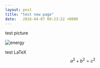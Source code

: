 ```yaml
---
layout: post
title: "test new page"
date:   2016-04-07 09:23:22 +0800
---
```


test picture

![energy](https://lh3.googleusercontent.com/A1VNQUzz0YffD7gZLBeqitl-vZHKPihdIciKpTFQZtOQBQbOv7ENaFQOk6zawWMnqZtwE35W6XZAUocwUd1L4VXWwQrTUe2_Uf_3i8fLOxXntPu80hvqVSd1Lo4wEqDmKSqIJ3a18tAe2fByOPeMkejkYidsX7stpUAdyQv0BAI1ALjsu_wN02e6kmtGfLqGgMXyri08M974yR0ONzTa8v05w-9ug6QoGaqY1N0ICMZA0Z1MaV-tNZAtIUjY_LtkeeZL57zoc4II-lia5GYAx6CtxrSZ6KWkZjJVftV_AfMnb3_ocJ3fA8qN5F6T8RpduP0oyVQ5P5Ce-lxxNWub2gkNWst2yQfgbCV6ZkTQMpEZCxjW8OIlYp5JfZLK8dLQBFyynVMoCA81pJtQxlQ3XbJMyc76Nw0MvWFgBh_VCorq8rrl-DkT012aKPZeyq0-qHt2qR_nwSsvwqw14S7PF6-wbXECHmTuNRfgMK-8dfzy9s5vySvfkW5j-o3DCHjwfuhdMyIdJUi18mfnYi_K1KM6zsfRfAtK-8HDLvA4nxvexI1rnT4fF_2alyI7GFgGqGpqJw=w578-h350-no)

test LaTeX  
$$a^2 + b^2 = c^2$$
